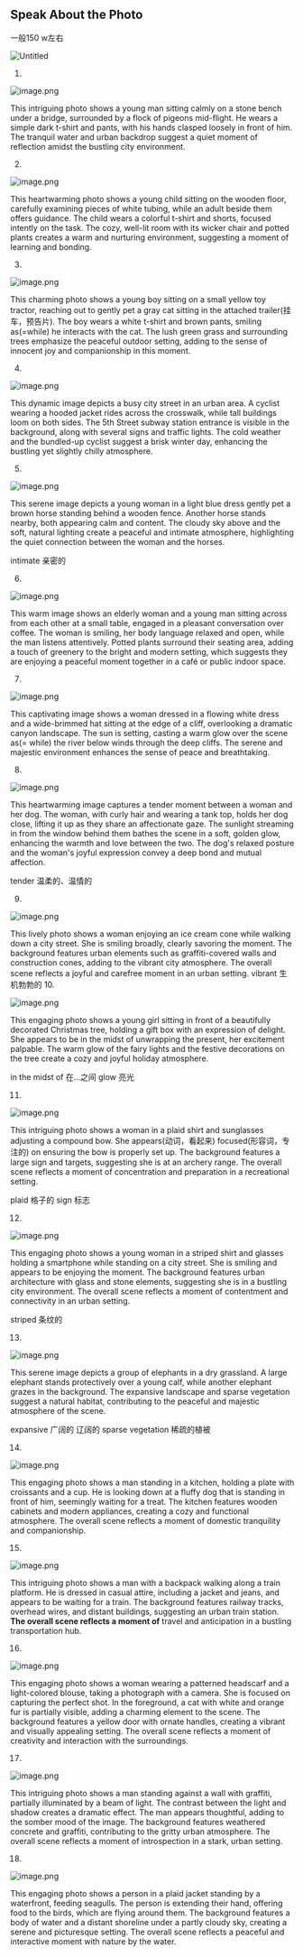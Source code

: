 ## Speak About the Photo

一般150 w左右

![Untitled](%E5%A4%9A%E9%82%BB%E5%9B%BD%20a1aa523db2fc4c5bb9cebc6fb2f825d2/Untitled%205.png)

1.

![image.png](%E5%A4%9A%E9%82%BB%E5%9B%BD%20a1aa523db2fc4c5bb9cebc6fb2f825d2/image%201.png)

This intriguing photo shows a young man sitting calmly on a stone bench under a bridge, surrounded by a flock of pigeons mid-flight. He wears a simple dark t-shirt and pants, with his hands clasped loosely in front of him. The tranquil water and urban backdrop suggest a quiet moment of reflection amidst the bustling city environment.

2.

![image.png](%E5%A4%9A%E9%82%BB%E5%9B%BD%20a1aa523db2fc4c5bb9cebc6fb2f825d2/image%202.png)

This heartwarming photo shows a young child sitting on the wooden floor, carefully examining pieces of white tubing, while an adult beside them offers guidance. The child wears a colorful t-shirt and shorts,  focused intently on the task. The cozy, well-lit room with its wicker chair and potted plants creates a warm and nurturing environment, suggesting a moment of learning and bonding.

3.

![image.png](%E5%A4%9A%E9%82%BB%E5%9B%BD%20a1aa523db2fc4c5bb9cebc6fb2f825d2/image%203.png)

This charming photo shows a young boy sitting on a small yellow toy tractor, reaching out to gently pet a gray cat sitting in the attached trailer(挂车，预告片). The boy wears a white t-shirt and brown pants, smiling as(=while) he interacts with the cat. The lush green grass and surrounding trees emphasize the peaceful outdoor setting, adding to the sense of innocent joy and companionship in this moment.

4.

![image.png](%E5%A4%9A%E9%82%BB%E5%9B%BD%20a1aa523db2fc4c5bb9cebc6fb2f825d2/image%204.png)

This dynamic image depicts a busy city street in an urban area. A cyclist wearing a hooded jacket rides across the crosswalk, while tall buildings loom on both sides. The 5th Street subway station entrance is visible in the background, along with several signs and traffic lights. The cold weather and the bundled-up cyclist suggest a brisk winter day, enhancing the bustling yet slightly chilly atmosphere.

5.

![image.png](%E5%A4%9A%E9%82%BB%E5%9B%BD%20a1aa523db2fc4c5bb9cebc6fb2f825d2/image%205.png)

This serene image depicts a young woman in a light blue dress gently pet  a brown horse standing behind a wooden fence. Another horse stands nearby, both appearing calm and content. The cloudy sky above and the soft, natural lighting create a peaceful and intimate atmosphere, highlighting the quiet connection between the woman and the horses.

intimate 亲密的

6.

![image.png](%E5%A4%9A%E9%82%BB%E5%9B%BD%20a1aa523db2fc4c5bb9cebc6fb2f825d2/image%206.png)

This warm image shows an elderly woman and a young man sitting across from each other at a small table, engaged in a pleasant conversation over coffee. The woman is smiling, her body language relaxed and open, while the man listens attentively. Potted plants surround their seating area, adding a touch of greenery to the bright and modern setting, which suggests they are enjoying a peaceful moment together in a café or public indoor space.

7.

![image.png](%E5%A4%9A%E9%82%BB%E5%9B%BD%20a1aa523db2fc4c5bb9cebc6fb2f825d2/image%207.png)

This captivating image shows a woman dressed in a flowing white dress and a wide-brimmed hat sitting at the edge of a cliff, overlooking a dramatic canyon landscape. The sun is setting, casting a warm glow over the scene as(= while) the river below winds through the deep cliffs. The serene and majestic environment enhances the sense of peace and breathtaking.

8.

![image.png](%E5%A4%9A%E9%82%BB%E5%9B%BD%20a1aa523db2fc4c5bb9cebc6fb2f825d2/image%208.png)

This heartwarming image captures a tender moment between a woman and her dog. The woman, with curly hair and wearing a tank top, holds her dog close, lifting it up as they share an affectionate gaze. The sunlight streaming in from the window behind them bathes the scene in a soft, golden glow, enhancing the warmth and love between the two. The dog's relaxed posture and the woman's joyful expression convey a deep bond and mutual affection. 

tender 温柔的、温情的

9.

![image.png](%E5%A4%9A%E9%82%BB%E5%9B%BD%20a1aa523db2fc4c5bb9cebc6fb2f825d2/image%209.png)

This lively photo shows a woman enjoying an ice cream cone while walking down a city street. She is smiling broadly, clearly savoring the moment. The background features urban elements such as graffiti-covered walls and construction cones, adding to the vibrant city atmosphere. The overall scene reflects a joyful and carefree moment in an urban setting.
vibrant 生机勃勃的
10.

![image.png](%E5%A4%9A%E9%82%BB%E5%9B%BD%20a1aa523db2fc4c5bb9cebc6fb2f825d2/image%2010.png)

This engaging photo shows a young girl sitting in front of a beautifully decorated Christmas tree, holding a gift box with an expression of delight. She appears to be in the midst of unwrapping the present, her excitement palpable. The warm glow of the fairy lights and the festive decorations on the tree create a cozy and joyful holiday atmosphere.

in the midst of 在...之间
glow 亮光

11.

![image.png](%E5%A4%9A%E9%82%BB%E5%9B%BD%20a1aa523db2fc4c5bb9cebc6fb2f825d2/image%2011.png)

This intriguing photo shows a woman in a plaid shirt and sunglasses adjusting a compound bow. She appears(动词，看起来) focused(形容词，专注的) on ensuring the bow is properly set up. The background features a large sign and  targets, suggesting she is at an archery range. The overall scene reflects a moment of concentration and preparation in a recreational setting.

plaid 格子的
sign 标志

12.

![image.png](%E5%A4%9A%E9%82%BB%E5%9B%BD%20a1aa523db2fc4c5bb9cebc6fb2f825d2/image%2012.png)

This engaging photo shows a young woman in a striped shirt and glasses holding a smartphone while standing on a city street. She is smiling and appears to be enjoying the moment. The background features urban architecture with glass and stone elements, suggesting she is in a bustling city environment. The overall scene reflects a moment of contentment and connectivity in an urban setting.

striped 条纹的

13.

![image.png](%E5%A4%9A%E9%82%BB%E5%9B%BD%20a1aa523db2fc4c5bb9cebc6fb2f825d2/image%2013.png)

This serene image depicts a group of elephants in a dry grassland. A large elephant stands protectively over a young calf, while another elephant grazes in the background. The expansive landscape and sparse vegetation suggest a natural habitat, contributing to the peaceful and majestic atmosphere of the scene.

expansive 广阔的 辽阔的
sparse vegetation 稀疏的植被


14.

![image.png](%E5%A4%9A%E9%82%BB%E5%9B%BD%20a1aa523db2fc4c5bb9cebc6fb2f825d2/image%2014.png)

This engaging photo shows a man standing in a kitchen, holding a plate with croissants and a cup. He is looking down at a fluffy dog that is standing in front of him, seemingly waiting for a treat. The kitchen features wooden cabinets and modern appliances, creating a cozy and functional atmosphere. The overall scene reflects a moment of domestic tranquility and companionship.

15.

![image.png](%E5%A4%9A%E9%82%BB%E5%9B%BD%20a1aa523db2fc4c5bb9cebc6fb2f825d2/image%2015.png)

This intriguing photo shows a man with a backpack walking along a train platform. He is dressed in casual attire, including a jacket and jeans, and appears to be waiting for a train. The background features railway tracks, overhead wires, and distant buildings, suggesting an urban train station. **The overall scene reflects a moment of** travel and anticipation in a bustling transportation hub.

16.

![image.png](%E5%A4%9A%E9%82%BB%E5%9B%BD%20a1aa523db2fc4c5bb9cebc6fb2f825d2/image%2016.png)

This engaging photo shows a woman wearing a patterned headscarf and a light-colored blouse, taking a photograph with a camera. She is focused on capturing the perfect shot. In the foreground, a cat with white and orange fur is partially visible, adding a charming element to the scene. The background features a yellow door with ornate handles, creating a vibrant and visually appealing setting. The overall scene reflects a moment of creativity and interaction with the surroundings.

17.

![image.png](%E5%A4%9A%E9%82%BB%E5%9B%BD%20a1aa523db2fc4c5bb9cebc6fb2f825d2/image%2017.png)

This intriguing photo shows a man standing against a wall with graffiti, partially illuminated by a beam of light. The contrast between the light and shadow creates a dramatic effect. The man appears thoughtful, adding to the somber mood of the image. The background features weathered concrete and graffiti, contributing to the gritty urban atmosphere. The overall scene reflects a moment of introspection in a stark, urban setting.

18.

![image.png](%E5%A4%9A%E9%82%BB%E5%9B%BD%20a1aa523db2fc4c5bb9cebc6fb2f825d2/image%2018.png)

This engaging photo shows a person in a plaid jacket standing by a waterfront, feeding seagulls. The person is extending their hand, offering food to the birds, which are flying around them. The background features a body of water and a distant shoreline under a partly cloudy sky, creating a serene and picturesque setting. The overall scene reflects a peaceful and interactive moment with nature by the water.